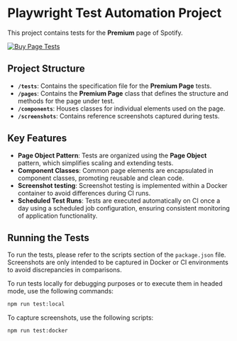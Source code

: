 # Playwright Test Automation Project

This project contains tests for the **Premium** page of Spotify.

[![Buy Page Tests](https://github.com/ausievich/testing-task-1/actions/workflows/playwright.yml/badge.svg)](https://github.com/ausievich/testing-task-1/actions/workflows/playwright.yml)

## Project Structure

- **`/tests`**: Contains the specification file for the **Premium Page** tests.
- **`/pages`**: Contains the **Premium Page** class that defines the structure and methods for the page under test.
- **`/components`**: Houses classes for individual elements used on the page.
- **`/screenshots`**: Contains reference screenshots captured during tests.

## Key Features

- **Page Object Pattern**: Tests are organized using the **Page Object** pattern, which simplifies scaling and extending tests.
- **Component Classes**: Common page elements are encapsulated in component classes, promoting reusable and clean code.
- **Screenshot testing**: Screenshot testing is implemented within a Docker container to avoid differences during CI runs.
- **Scheduled Test Runs**: Tests are executed automatically on CI once a day using a scheduled job configuration, ensuring consistent monitoring of application functionality.


## Running the Tests

To run the tests, please refer to the scripts section of the `package.json` file. 
Screenshots are only intended to be captured in Docker or CI environments to avoid discrepancies in comparisons.

To run tests locally for debugging purposes or to execute them in headed mode, use the following commands:
```bash
npm run test:local
```

To capture screenshots, use the following scripts:
```bash
npm run test:docker
```

